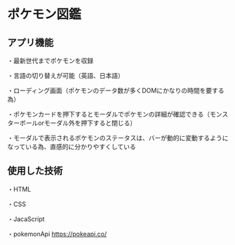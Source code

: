 # ポケモン図鑑

## アプリ機能

・最新世代までポケモンを収録

・言語の切り替えが可能（英語、日本語）

・ローディング画面（ポケモンのデータ数が多くDOMにかなりの時間を要する為）

・ポケモンカードを押下するとモーダルでポケモンの詳細が確認できる（モンスターボールorモーダル外を押下すると閉じる）

・モーダルで表示されるポケモンのステータスは、バーが動的に変動するようになっている為、直感的に分かりやすくしている




## 使用した技術
・HTML

・CSS

・JacaScript

・pokemonApi
https://pokeapi.co/
